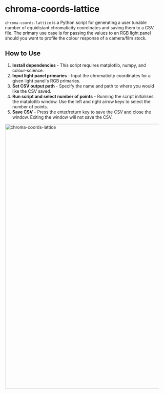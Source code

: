 # chroma-coords-lattice

`chroma-coords-lattice` is a Python script for generating a user tunable number of equidistant chromaticity coordinates and saving them to a CSV file. The primary use case is for passing the values to an RGB light panel should you want to profile the colour response of a camera/film stock.

## How to Use
1. **Install dependencies** - This script requires matplotlib, numpy, and colour-science.
2. **Input light panel primaries** - Input the chromaticity coordinates for a given light panel's RGB primaries.
3. **Set CSV output path** - Specify the name and path to where you would like the CSV saved.
4. **Run script and select number of points** - Running the script initialises the matplotlib window. Use the left and right arrow keys to select the number of points.
5. **Save CSV** - Press the enter/return key to save the CSV and close the window. Exiting the window will not save the CSV.

<img width="868" alt="chroma-coords-lattice" src="https://github.com/Amaraldo/chroma-coords-lattice/assets/51723444/b61b627c-a293-4180-be43-486506b5ead3">
